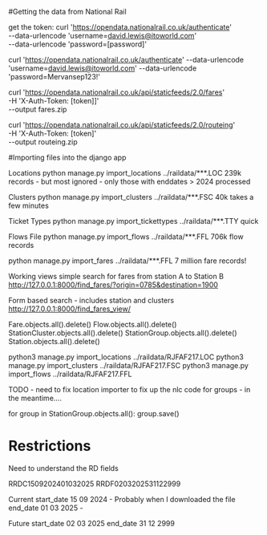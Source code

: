 

#Getting the data from National Rail

get the token:
     curl 'https://opendata.nationalrail.co.uk/authenticate' \
     --data-urlencode 'username=david.lewis@itoworld.com' \
     --data-urlencode 'password=[password]'

curl 'https://opendata.nationalrail.co.uk/authenticate' --data-urlencode 'username=david.lewis@itoworld.com' --data-urlencode 'password=Mervansep123!'

 
curl 'https://opendata.nationalrail.co.uk/api/staticfeeds/2.0/fares' \
-H 'X-Auth-Token: [token]]' \
--output fares.zip
 
 
curl 'https://opendata.nationalrail.co.uk/api/staticfeeds/2.0/routeing' \
-H 'X-Auth-Token: [token]' \
--output routeing.zip
 
#Importing files into the django app

Locations
python manage.py import_locations ../raildata/***.LOC
239k records - but most ignored - only those with enddates > 2024 processed

Clusters
python manage.py import_clusters ../raildata/***.FSC
40k takes a few minutes

Ticket Types
python manage.py import_tickettypes ../raildata/***.TTY
quick

Flows File
python manage.py import_flows ../raildata/***.FFL
706k flow records

python manage.py import_fares ../raildata/***.FFL
7 million fare records!



Working views
simple search for fares from station A to Station B
http://127.0.0.1:8000/find_fares/?origin=0785&destination=1900

Form based search - includes station and clusters
http://127.0.0.1:8000/find_fares_view/


Fare.objects.all().delete()
Flow.objects.all().delete()
StationCluster.objects.all().delete()
StationGroup.objects.all().delete()
Station.objects.all().delete()



python3 manage.py import_locations ../raildata/RJFAF217.LOC
python3 manage.py import_clusters ../raildata/RJFAF217.FSC
python3 manage.py import_flows ../raildata/RJFAF217.FFL

TODO - need to fix location importer to fix up the nlc code for groups - in the meantime....

for group in StationGroup.objects.all():
     group.save()


# Restrictions

Need to understand the RD fields

RRDC1509202401032025
RRDF0203202531122999

Current
start_date 15 09 2024 - Probably when I downloaded the file
end_date 01 03 2025 - 

Future
start_date 02 03 2025
end_date 31 12 2999




